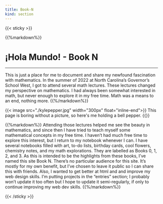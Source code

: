 ```yaml
---
title: Book-N
kind: section
--- 
```

{{< sticky >}}

{{%markdown%}}
# ¡Hola Mundo! - Book N
***
This is just a place for me to document and share my newfound fascination with mathematics. In the summer of 2022 at North Carolina’s Governor’s School West, I got to attend several math lectures. These lectures changed my perspective on mathematics. I had always been somewhat interested in math, but never enough to explore it in my free time. Math was a means to an end, nothing more. 
{{%/markdown%}}

{{< image src="./kylepepper.jpg" width="300px" float="inline-end">}} 
This page is boring without a picture, so here's me holding a bell pepper.
{{</image>}}

{{%markdown%}}
Attending those lectures helped me see the beauty in mathematics, and since then I have tried to teach myself some mathematical concepts in my free time. I haven’t had much free time to explore this interest, but I return to my notebook whenever I can. I have several notebooks filled with art, to-do lists, birthday cards, cool flowers, chemistry notes, and my math explorations. They are labelled as Books 0, 1, 2, and 3. As this is intended to be the highlights from these books, I’ve named this site Book N. There’s no particular audience for this site. It’s mostly for my own benefit, but I’ve chosen to leave it public so I can share this with friends. Also, I wanted to get better at html and and improve my web design skills. I’m putting projects in the “entries” section; I probably won’t update it too often but I hope to update it semi-regularly, if only to continue improving my web dev skills.
{{%/markdown%}}

{{< /sticky >}}


